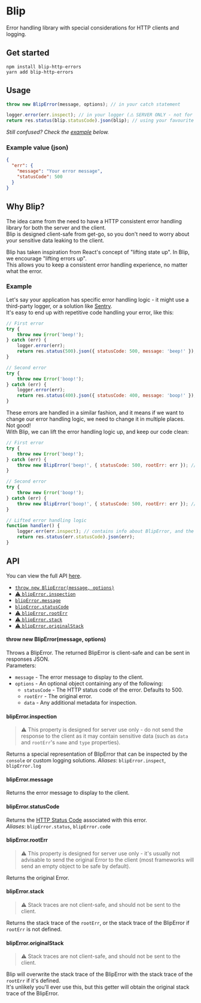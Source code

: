 # Blip
Error handling library with special considerations for HTTP clients and logging.

## Get started
```shell
npm install blip-http-errors
yarn add blip-http-errors
```

## Usage
```js
throw new BlipError(message, options); // in your catch statement

logger.error(err.inspect); // in your logger (⚠️ SERVER ONLY - not for client response)
return res.status(blip.statusCode).json(blip); // using your favourite framework - in your error handler (✅ Client safe)
```
*Still confused? Check the [example](#example) below.*

### Example value (json)

```json
{ 
  "err": {
    "message": "Your error message",
    "statusCode": 500
  }
}
```

## Why Blip?
The idea came from the need to have a HTTP consistent error handling library for both the server and the client.<br>
Blip is designed client-safe from get-go, so you don't need to worry about your sensitive data leaking to the client.

Blip has taken inspiration from React's concept of "lifting state up". In Blip, we encourage "lifting errors up".<br>
This allows you to keep a consistent error handling experience, no matter what the error.

### Example
Let's say your application has specific error handling logic - it might use a third-party logger, or a solution like
[Sentry](https://sentry.io/).<br>
It's easy to end up with repetitive code handling your error, like this:
```js
// First error
try {
    throw new Error('beep!');
} catch (err) {
    logger.error(err);
    return res.status(500).json({ statusCode: 500, message: 'beep!' });
}

// Second error
try {
    throw new Error('boop!');
} catch (err) {
    logger.error(err);
    return res.status(400).json({ statusCode: 400, message: 'boop!' });
}
```
These errors are handled in a similar fashion, and it means if we want to change our error handling logic,
we need to change it in multiple places. Not good! <br>
With Blip, we can lift the error handling logic up, and keep our code clean:
```js
// First error
try {
    throw new Error('beep!');
} catch (err) {
    throw new BlipError('beep!', { statusCode: 500, rootErr: err }); // pass rootErr to keep the original error
}

// Second error
try {
    throw new Error('boop!');
} catch (err) {
    throw new BlipError('boop!', { statusCode: 500, rootErr: err }); // pass rootErr to keep the original error
}

// Lifted error handling logic
function handler() {
    logger.err(err.inspect); // contains info about BlipError, and the original error (rootErr).
    return res.status(err.statusCode).json(err);
}
```

## API
You can view the full API [here](https://blip-api-docs.netlify.app/).
- [`throw new BlipError(message, options)`](#throw-new-bliperror--message-options-)
- [⚠️ `blipError.inspection`](#bliperrorinspection)
- [`blipError.message`](#bliperrormessage)
- [`blipError.statusCode`](#bliperrorstatuscode)
- [⚠️ `blipError.rootErr`](#bliperrorrooterr)
- [⚠️ `blipError.stack`](#bliperrorstack)
- [⚠️ `blipError.originalStack`](#bliperrororiginalstack)

#### throw new BlipError(message, options)
Throws a BlipError. The returned BlipError is client-safe and can be sent in responses JSON.<br>
Parameters:
- `message` - The error message to display to the client.
- `options` - An optional object containing any of the following:
    - `statusCode` - The HTTP status code of the error. Defaults to 500.
    - `rootErr` - The original error.
    - `data` - Any additional metadata for inspection.

#### blipError.inspection
> ⚠️ This property is designed for server use only - do not send the response to the client as it may contain
> sensitive data (such as `data` and `rootErr`'s `name` and `type` properties).

Returns a special representation of BlipError that can be inspected by the `console` or custom logging solutions.
*Aliases*: `blipError.inspect`, `blipError.log`

#### blipError.message
Returns the error message to display to the client.

#### blipError.statusCode
Returns the [HTTP Status Code](https://developer.mozilla.org/en-US/docs/Web/HTTP/Status) associated with this error.<br>
*Aliases*: `blipError.status`, `blipError.code`

#### blipError.rootErr
> ⚠️ This property is designed for server use only - it's usually not advisable to send the original Error to the
> client (most frameworks will send an empty object to be safe by default).

Returns the original Error.

#### blipError.stack
> ⚠️ Stack traces are not client-safe, and should not be sent to the client.

Returns the stack trace of the `rootErr`, or the stack trace of the BlipError if `rootErr` is not defined.

#### blipError.originalStack
> ⚠️ Stack traces are not client-safe, and should not be sent to the client.

Blip will overwrite the stack trace of the BlipError with the stack trace of the `rootErr` if it's defined.<br>
It's unlikely you'll ever use this, but this getter will obtain the original stack trace of the BlipError.

